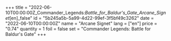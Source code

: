 +++
title = "2022-06-10T00:00:00Z_Commander_Legends:_Battle_for_Baldur's_Gate_Arcane_Signet_[en]_false"
id = "5b245a5b-5a99-4d22-99ef-3f5bf49c3262"
date = "2022-06-10T00:00:00Z"
name = "Arcane Signet"
lang = ["en"]
price = "0.74"
quantity = 1
foil = false
set = "Commander Legends: Battle for Baldur's Gate"
+++
